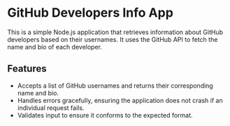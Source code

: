 # GitHub Developers Info App

This is a simple Node.js application that retrieves information about GitHub developers based on their usernames. It uses the GitHub API to fetch the name and bio of each developer.

## Features

- Accepts a list of GitHub usernames and returns their corresponding name and bio.
- Handles errors gracefully, ensuring the application does not crash if an individual request fails.
- Validates input to ensure it conforms to the expected format.
